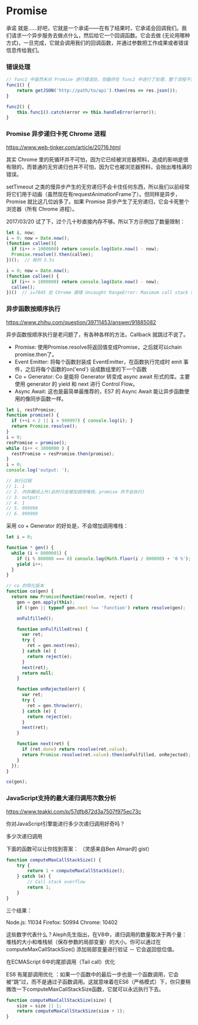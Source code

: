 # Promise

承诺 就是……好吧，它就是一个承诺——在有了结果时，它承诺会回调我们。我们请求一个异步服务去做点什么，然后给它一个回调函数。它会去做 (无论用哪种方式)，一旦完成，它就会调用我们的回调函数，并通过参数把工作成果或者错误信息传给我们。

### 错误处理

```js
// func1 中虽然未对 Promise 进行错误处，但最终在 func2 中进行了处理，整个流程不会报错。
func1() {
    return getJSON('http://path/to/api').then(res => res.json());
}

func2() {
    this.func1().catch(error => this.handleError(error));
}
```


### Promise 异步递归卡死 Chrome 进程

https://www.web-tinker.com/article/20716.html

其实 Chrome 里的死循环并不可怕，因为它已经被浏览器预料，造成的影响是很有限的，而普通的无穷递归也并不可怕，因为它也被浏览器预料，会抛出堆栈满的错误。

setTimeout 之类的慢异步产生的无穷递归不会卡住任何东西，所以我们以前经常将它们用于动画（虽然现在有requestAnimationFrame了）。但同样是异步，Promise 就比这几位凶多了。如果 Promise 异步产生了无穷递归，它会卡死整个浏览器（所有 Chrome 进程）。

2017/03/20 试了下，过个几十秒直接内存不够。所以下方示例加了数量限制：

```js
let i, now;
i = 0; now = Date.now();
(function callee(){
  if (i++ > 1000000) return console.log(Date.now() - now);
  Promise.resolve().then(callee);
})();  // 耗时 5.5s

i = 0; now = Date.now();
(function callee() {
  if (i++ > 1000000) return console.log(Date.now() - now);
  callee();
})()  // i=7845 处 Chrome 报错 Uncaught RangeError: Maximum call stack size exceeded
```

### 异步函数按顺序执行

https://www.zhihu.com/question/39711453/answer/91885082

异步函数按顺序执行是老问题了，有各种各样的方法，Callback 就跳过不说了。

- Promise: 使用Promise.resolve将返回值变成Promise，之后就可以chain promise.then了。
- Event Emitter: 将每个函数封装成 EventEmitter，在函数执行完成时 emit 事件，之后将每个函数的on('end') 设成数组里的下一个函数
- Co + Generator: Co 是能将 Generator 转变成 async await 形式的库。主要使用 generator 的 yield 和 next 进行 Control Flow。
- Async Await: 这也是最简单最推荐的，ES7 的 Async Await 能让异步函数使用的像同步函数一样。

```js
let i, restPromise;
function promise() {
  if (++i < 2 || i > 999997) { console.log(i); }
  return Promise.resolve();
}
i = 0;
resPromise = promise();
while (i++ < 1000000 ) {
  restPromise = resPromise.then(promise);
}
i = 0;
console.log('output: ');

// 执行过程
// 1. 1
// 2. 内存瞬间上升(此时只会增加调用堆栈，promise 并不会执行)
// 3. output:
// 4. 1
// 5. 999998
// 6. 999999
```

采用 co + Generator 的好处是，不会增加调用堆栈：

```js
let i = 0;

function * gen() {
  while (i < 8000001) {
    if (i % 800000 === 0) console.log(Math.floor(i / 800000) + '0 %');
    yield i++;
  }
}

// co 的简化版本
function co(gen) {
  return new Promise(function(resolve, reject) {
    gen = gen.apply(this);
    if (!gen || typeof gen.next !== 'function') return resolve(gen);

    onFulfilled();

    function onFulfilled(res) {
      var ret;
      try {
        ret = gen.next(res);
      } catch (e) {
        return reject(e);
      }
      next(ret);
      return null;
    }

    function onRejected(err) {
      var ret;
      try {
        ret = gen.throw(err);
      } catch (e) {
        return reject(e);
      }
      next(ret);
    }

    function next(ret) {
      if (ret.done) return resolve(ret.value);
      return Promise.resolve(ret.value).then(onFulfilled, onRejected);
    }
  });
}

co(gen);
```


### JavaScript支持的最大递归调用次数分析  

https://www.teakki.com/p/57dfb872d3a7507f975ec73c

你对JavaScript引擎能进行多少次递归调用好奇吗？

多少次递归调用

下面的函数可以让你找到答案： （灵感来自Ben Alman的 gist）

```js
function computeMaxCallStackSize() {
    try {
        return 1 + computeMaxCallStackSize();
    } catch (e) {
        // Call stack overflow
        return 1;
    }
}
```

三个结果：

Node.js: 11034
Firefox: 50994
Chrome: 10402

这些数字代表什么？Aleph先生指出，在V8中，递归调用的数量取决于两个量：堆栈的大小和堆栈帧（保存参数的局部变量）的大小。你可以通过在  computeMaxCallStackSize() 添加局部变量进行验证 － 它会返回低位值。

在ECMAScript 6中的尾部调用（Tail call）优化

ES6 有尾部调用优化 ：如果一个函数中的最后一步也是一个函数调用，它会被“跳”过，而不是通过子函数调用。这就意味着在ES6（严格模式）下，你只要稍微改一下computeMaxCallStackSize函数，它就可以永远执行下去。

```js
function computeMaxCallStackSize(size) {
    size = size || 1;
    return computeMaxCallStackSize(size + 1);
}
```